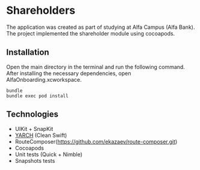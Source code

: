 # Shareholders

The application was created as part of studying at Alfa Campus (Alfa Bank).
The project implemented the shareholder module using cocoapods.

## Installation

Open the main directory in the terminal and run the following command.
After installing the necessary dependencies, open AlfaOnboarding.xcworkspace.

```
bundle
bundle exec pod install
```
## Technologies

- UIKit + SnapKit
- [YARCH](https://github.com/alfa-laboratory/YARCH.git) (Clean Swift)
- RouteComposer(https://github.com/ekazaev/route-composer.git)
- Cocoapods
- Unit tests (Quick + Nimble)
- Snapshots tests
